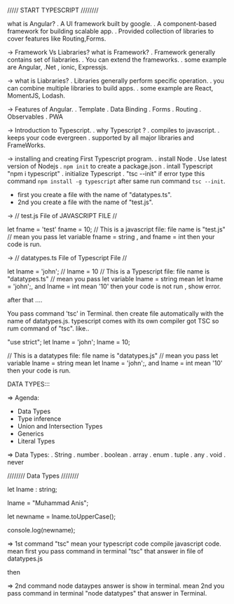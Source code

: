 ///// START TYPESCRIPT ////////

what is Angular?
. A UI framework built by google.
. A component-based framework for building scalable app.
. Provided collection of libraries to cover features like Routing,Forms.

-> Framework Vs Liabraries?
what is Framework?
. Framework generally contains  set of liabraries.
. You can extend the frameworks.
. some example are Angular, .Net , ionic, Expressjs.

-> what is Liabraries?
. Libraries generally perform specific operation.
. you can combine multiple libraries to build apps.
. some example are React, MomentJS, Lodash.

-> Features of Angular.
. Template 
. Data Binding
. Forms 
. Routing 
. Observables
. PWA

-> Introduction to Typescript.
. why Typescript ?
. compiles to javascript.
. keeps your code evergreen 
. supported by all major libraries and FrameWorks.

-> installing and creating First Typescript program.
. install Node 
. Use latest version of Nodejs
. `npm init` to create a package.json
. intall Typescript "npm i typescript"
. initialize Typescript
. "tsc --init" if error type this command `npm install -g typescript` after same run command `tsc --init`.

- first you create a file with the name of "datatypes.ts".
- 2nd you create a file with the name of "test.js".

-> // test.js File of JAVASCRIPT FILE //

let fname = 'test'
fname = 10;
// This is a javascript file: file name is "test.js"
// mean you pass let variable fname = string , and fname = int then your code is run.

-> // datatypes.ts File of Typescript File //

let lname = 'john';
// lname = 10
// This is a Typescript file: file name is "datatypes.ts"
// mean you pass let variable lname = string mean let lname = 'john';, and lname = int mean '10' then your code is not run , show error.

after that ....

You pass command 'tsc' in Terminal.
then create file automatically with the name of datatypes.js.
typescript comes with its own compiler got TSC so rum command of "tsc".
like..

"use strict";
let lname = 'john';
lname = 10;

// This is a datatypes file: file name is "datatypes.js"
// mean you pass let variable lname = string mean let lname = 'john';, and lname = int mean '10' then your code is run.


DATA TYPES:::

=> Agenda:
- Data Types
- Type inference
- Union and Intersection Types
- Generics
- Literal Types

=> Data Types:
. String
. number
. boolean 
. array 
. enum 
. tuple
. any
. void
. never

//////// Data Types ////////

let lname : string;

lname = "Muhammad Anis";

let newname = lname.toUpperCase();

console.log(newname);


=> 1st command "tsc" mean your typescript code compile javascript code.
   mean first you pass command in terminal "tsc" that answer in file of datatypes.js

then

=> 2nd command node dataypes answer is show in terminal.
   mean 2nd you pass command in terminal "node datatypes" that answer in Terminal.




